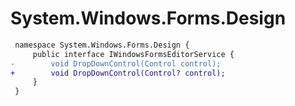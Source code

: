 # System.Windows.Forms.Design

``` diff
 namespace System.Windows.Forms.Design {
     public interface IWindowsFormsEditorService {
-        void DropDownControl(Control control);
+        void DropDownControl(Control? control);
     }
 }
```
